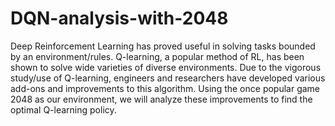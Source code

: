 # DQN-analysis-with-2048
Deep Reinforcement Learning has proved useful in solving tasks bounded by an environment/rules. Q-learning, a popular method of RL, has been shown to solve wide varieties of diverse environments. Due to the vigorous study/use of Q-learning, engineers and researchers have developed various add-ons and improvements to this algorithm. Using the once popular game 2048 as our environment, we will analyze these improvements to find the optimal Q-learning policy.
